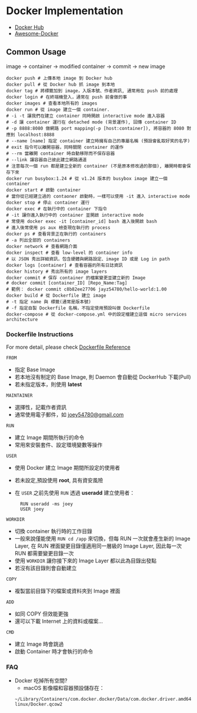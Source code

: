 # Docker Implementation
* [Docker Hub](https://hub.docker.com/)
* [Awesome-Docker](https://github.com/veggiemonk/awesome-docker)
## Common Usage
image -> container -> modified container -> commit -> new image

```shell
docker push # 上傳本地 image 到 Docker hub
docker pull # 從 Docker hub 抓 image 到本地
docker tag # 將標籤加到 image，入版本號、作者資訊, 通常用在 push 前的處理
docker login # 在終端機登入，通常在 push 前會做的事
docker images # 查看本地所有的 images
docker run # 從 image 建立一個 container.
# -i -t 讓我們在建立 container 同時開啟 interactive mode 進入容器
# -d 讓 container 運行在 detached mode (背景運作), 回傳 container ID
# -p 8888:8080 做網路 port mapping(-p [host:container]), 將容器的 8080 對應到 localhost:8888
# --name [name] 指定 container 建立時擁有自己的專屬名稱 (預設會亂取好笑的名字)
# exit 指令可以離開容器，同時關閉 container 的運作
# --rm 當離開 container 時自動移除而不保存容器
# --link 讓容器自己彼此建立網路通道
# 注意每次一個 run 都是建立全新的 container (不是原本修改過的那個), 離開時都會保存下來
docker run busybox:1.24 # 從 v1.24 版本的 busybox image 建立一個 container
docker start # 啟動 container
# 當你從已經建立過的 contaoner 啟動時，一樣可以使用 -it 進入 interactive mode
docker stop # 停止 container 運行
docker exec # 在執行中的 container 下指令
# -it 讓你進入執行中的 container 並開啟 interactive mode
# 常使用 docker exec -it [container_id] bash 進入後開啟 bash
# 進入後常使用 ps aux 檢查現在執行的 process
docker ps # 查看背景正在執行的 containers
# -a 列出全部的 containers
docker network # 查看網路介面
docker inspect # 查看 low-level 的 container info
# 以 JSON 秀出詳細資訊，包含硬體與網路設定、image ID 或是 Log in path
docker logs [container] # 查看容器的所有日誌資訊
docker history # 秀出所有的 image layers
docker commit # 保存 container 的檔案變更並建立新的 Image
# docker commit [container_ID] [Repo_Name:Tag]
# 範例： docker commit c8b82ee27706 jayz54780/hello-world:1.00
docker build # 從 Dockerfile 建立 image
# -t 指定 name 與 標籤(通常是版本號)
# -f 指定自製 Dockerfile 名稱，不指定使用預設叫做 Dockerfile
docker-compose # 從 docker-compose.yml 中的設定檔建立這個 micro services architecture
```

### Dockerfile Instructions
For more detail, please check [Dockerfile Reference](https://docs.docker.com/engine/reference/builder/)

``FROM``
  * 指定 Base Image
  * 若本地沒有制定的 Base Image, 則 Daemon 會自動從 DockerHub 下載(Pull)
  * 若未指定版本，則使用 __latest__

``MAINTAINER``
  * 選擇性，記載作者資訊
  * 通常使用電子郵件，如 joey54780@gmail.com

``RUN``
  * 建立 Image 期間所執行的命令
  * 常用來安裝套件、設定環境變數等操作

``USER``
  * 使用 Docker 建立 Image 期間所設定的使用者
  * 若未設定,預設使用 __root__, 具有資安風險
  * 在 ``USER`` 之前先使用 ``RUN`` 透過 __useradd__ 建立使用者：

    ```
      RUN useradd -ms joey
      USER joey
    ```

``WORKDIR``
  * 切換 container 執行時的工作目錄
  * 一般來說僅能使用 ``RUN cd /app`` 來切換，但每 RUN 一次就會產生新的 Image Layer, 在 RUN 裡面變更目錄僅適用同一層級的 Image Layer, 因此每一次 RUN 都需要變更目錄一次
  * 使用 ``WORKDIR`` 讓你接下來的 Image Layer 都以此為目錄出發點
  * 若沒有該目錄則會自動建立

``COPY``
  * 複製當前目錄下的檔案或資料夾到 Image 裡面

``ADD``
  * 如同 COPY 但效能更強
  * 還可以下載 Internet 上的資料或檔案...

``CMD``
  * 建立 Image 時會跳過
  * 啟動 Container 時才會執行的命令


### FAQ

* Docker 吃掉所有空間?
  * macOS 影像檔和容器預設儲存在：
  ```shell
  ~/Library/Containers/com.docker.docker/Data/com.docker.driver.amd64-linux/Docker.qcow2
  ```
